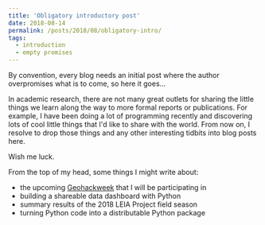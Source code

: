 ```yaml
---
title: 'Obligatory introductory post'
date: 2018-08-14
permalink: /posts/2018/08/obligatory-intro/
tags:
  - introduction
  - empty promises
---
```


By convention, every blog needs an initial post where the author overpromises what is to come, so here it goes...

In academic research, there are not many great outlets for sharing the little things we learn along the way to more formal reports or publications. For example, I have been doing a lot of programming recently and discovering lots of cool little things that I'd like to share with the world. From now on, I resolve to drop those things and any other interesting tidbits into blog posts here.

Wish me luck.

From the top of my head, some things I might write about:
- the upcoming [Geohackweek](http://geohackweek.github.io/) that I will be participating in
- building a shareable data dashboard with Python
- summary results of the 2018 LEIA Project field season
- turning Python code into a distributable Python package